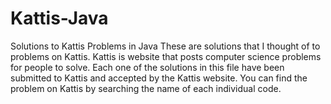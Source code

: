 # Kattis-Java
Solutions to Kattis Problems in Java
These are solutions that I thought of to problems on Kattis. Kattis is website that posts computer science problems for people to solve. 
Each one of the solutions in this file have been submitted to Kattis and accepted by the Kattis website.
You can find the problem on Kattis by searching the name of each individual code.
